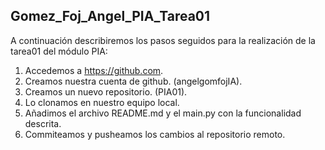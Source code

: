 <!-- Gomez_Foj_Angel_PIA_Tarea01 -->
## Gomez_Foj_Angel_PIA_Tarea01

A continuación describiremos los pasos seguidos para la realización de la tarea01
del módulo PIA:

1. Accedemos a https://github.com.
2. Creamos nuestra cuenta de github. (angelgomfojIA).
3. Creamos un nuevo repositorio. (PIA01).
4. Lo clonamos en nuestro equipo local.
5. Añadimos el archivo README.md y el main.py con la funcionalidad descrita.
6. Commiteamos y pusheamos los cambios al repositorio remoto.